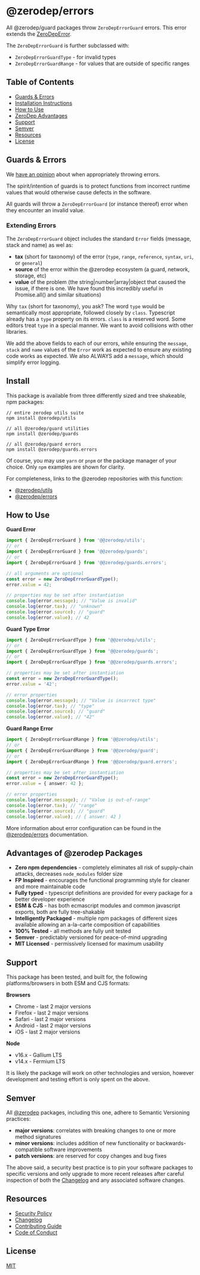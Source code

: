 # @zerodep/errors

All @zerodep/guard packages throw `ZeroDepErrorGuard` errors. This error extends the [ZeroDepError](https://github.com/cdepage/zerodep/blob/main/packages/errors/README.md).

The `ZeroDepErrorGuard` is further subclassed with:

- `ZeroDepErrorGuardType` - for invalid types
- `ZeroDepErrorGuardRange` - for values that are outside of specific ranges

## Table of Contents

- [Guards & Errors](#guards--errors)
- [Installation Instructions](#install)
- [How to Use](#how-to-use)
- [ZeroDep Advantages](#advantages-of-zerodep-packages)
- [Support](#support)
- [Semver](#semver)
- [Resources](#resources)
- [License](#license)

## Guards & Errors

We [have an opinion](https://github.com/cdepage/zerodep/blob/main/packages/errors/README.md) about when appropriately throwing errors.

The spirit/intention of guards is to protect functions from incorrect runtime values that would otherwise cause defects in the software.

All guards will throw a `ZeroDepErrorGuard` (or instance thereof) error when they encounter an invalid value.

### Extending Errors

The `ZeroDepErrorGuard` object includes the standard `Error` fields (message, stack and name) as wel as:

- **tax** (short for taxonomy) of the error (`type`, `range`, `reference`, `syntax`, `uri`, or `general`)
- **source** of the error within the @zerodep ecosystem (a guard, network, storage, etc)
- **value** of the problem (the string|number|array|object that caused the issue, if there is one. We have found this incredibly useful in Promise.all() and similar situations)

Why `tax` (short for taxonomy), you ask? The word `type` would be semantically most appropriate, followed closely by `class`. Typescript already has a `type` property on its errors. `class` is a reserved word. Some editors treat `type` in a special manner. We want to avoid collisions with other libraries.

We add the above fields to each of our errors, while ensuring the `message`, `stack` and `name` values of the `Error` work as expected to ensure any existing code works as expected. We also ALWAYS add a `message`, which should simplify error logging.

## Install

This package is available from three differently sized and tree shakeable, npm packages:

```
// entire zerodep utils suite
npm install @zerodep/utils

// all @zerodep/guard utilities
npm install @zerodep/guards

// all @zerodep/guard errors
npm install @zerodep/guards.errors
```

Of course, you may use `yarn` or `pnpm` or the package manager of your choice. Only `npm` examples are shown for clarity.

For completeness, links to the @zerodep repositories with this function:

- [@zerodep/utils](https://github.com/cdepage/zerodep/packages/utils)
- [@zerodep/errors](https://github.com/cdepage/zerodep/packages/errors)

## How to Use

**Guard Error**

```typescript
import { ZeroDepErrorGuard } from '@@zerodep/utils';
// or
import { ZeroDepErrorGuard } from '@@zerodep/guards';
// or
import { ZeroDepErrorGuard } from '@@zerodep/guards.errors';

// all arguments are optional
const error = new ZeroDepErrorGuardType();
error.value = 42;

// properties may be set after instantiation
console.log(error.message); // "Value is invalid"
console.log(error.tax); // "unknown"
console.log(error.source); // "guard"
console.log(error.value); // 42
```

**Guard Type Error**

```typescript
import { ZeroDepErrorGuardType } from '@@zerodep/utils';
// or
import { ZeroDepErrorGuardType } from '@@zerodep/guards';
// or
import { ZeroDepErrorGuardType } from '@@zerodep/guards.errors';

// properties may be set after instantiation
const error = new ZeroDepErrorGuardType();
error.value = '42';

// error properties
console.log(error.message); // "Value is incorrect type"
console.log(error.tax); // "type"
console.log(error.source); // "guard"
console.log(error.value); // "42"
```

**Guard Range Error**

```typescript
import { ZeroDepErrorGuardRange } from '@@zerodep/utils';
// or
import { ZeroDepErrorGuardRange } from '@@zerodep/guard';
// or
import { ZeroDepErrorGuardRange } from '@@zerodep/guard.errors';

// properties may be set after instantiation
const error = new ZeroDepErrorGuardType();
error.value = { answer: 42 };

// error properties
console.log(error.message); // "Value is out-of-range"
console.log(error.tax); // "range"
console.log(error.source); // "guard"
console.log(error.value); // { answer: 42 }
```

More information about error configuration can be found in the [@zerodep/errors](https://github.com/cdepage/zerodep/blob/main/packages/errors/README.md) documentation.

## Advantages of @zerodep Packages

- **Zero npm dependencies** - completely eliminates all risk of supply-chain attacks, decreases `node_modules` folder size
- **FP Inspired** - encourages the functional programming style for cleaner and more maintainable code
- **Fully typed** - typescript definitions are provided for every package for a better developer experience
- **ESM & CJS** - has both ecmascript modules and common javascript exports, both are fully tree-shakable
- **Intelligently Packaged** - multiple npm packages of different sizes available allowing an a-la-carte composition of capabilities
- **100% Tested** - all methods are fully unit tested
- **Semver** - predictably versioned for peace-of-mind upgrading
- **MIT Licensed** - permissively licensed for maximum usability

## Support

This package has been tested, and built for, the following platforms/browsers in both ESM and CJS formats:

**Browsers**

- Chrome - last 2 major versions
- Firefox - last 2 major versions
- Safari - last 2 major versions
- Android - last 2 major versions
- iOS - last 2 major versions

**Node**

- v16.x - Gallium LTS
- v14.x - Fermium LTS

It is likely the package will work on other technologies and version, however development and testing effort is only spent on the above.

## Semver

All [@zerodep](https://github.com/cdepage/zerodep) packages, including this one, adhere to Semantic Versioning practices:

- **major versions**: correlates with breaking changes to one or more method signatures
- **minor versions**: includes addition of new functionality or backwards-compatible software improvements
- **patch versions**: are reserved for copy changes and bug fixes

The above said, a security best practice is to pin your software packages to specific versions and only upgrade to more recent releases after careful inspection of both the [Changelog](https://github.com/cdepage/zerodep/packages/errors/CHANGELOG.md) and any associated software changes.

## Resources

- [Security Policy](https://github.com/cdepage/zerodep/blob/main/SECURITY.md)
- [Changelog](https://github.com/cdepage/zerodep/packages/errors/CHANGELOG.md)
- [Contributing Guide](https://github.com/cdepage/zerodep/blob/main/CONTRIBUTING.md)
- [Code of Conduct](https://github.com/cdepage/zerodep/blob/main/CODE_OF_CONDUCT.md)

## License

[MIT](https://github.com/cdepage/zerodep/blob/main/LICENSE)
